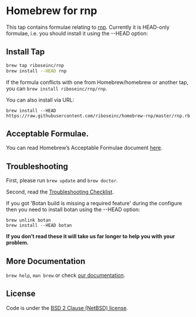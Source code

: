# Homebrew for rnp

This tap contains formulae relating to [rnp](https://github.com/riboseinc/rnp).
Currently it is HEAD-only formulae, i.e. you should install it using the --HEAD option:

## Install Tap

``` sh
brew tap riboseinc/rnp
brew install --HEAD rnp
```

If the formula conflicts with one from Homebrew/homebrew or another tap, you can `brew install riboseinc/rnp/rnp`.

You can also install via URL:

```
brew install --HEAD https://raw.githubusercontent.com/riboseinc/homebrew-rnp/master/rnp.rb
```

## Acceptable Formulae.

You can read Homebrew’s Acceptable Formulae document [here](https://github.com/Homebrew/brew/blob/master/docs/Acceptable-Formulae.md).

## Troubleshooting

First, please run `brew update` and `brew doctor`.

Second, read the [Troubleshooting Checklist](https://github.com/Homebrew/brew/blob/master/docs/Troubleshooting.md#troubleshooting).

If you got 'Botan build is missing a required feature' during the configure then you need to install botan using the --HEAD option:
```
brew unlink botan
brew install --HEAD botan
```

**If you don’t read these it will take us far longer to help you with your problem.**

## More Documentation

`brew help`, `man brew` or check [our documentation](https://github.com/Homebrew/brew/tree/master/docs#readme).

## License
Code is under the [BSD 2 Clause (NetBSD) license](https://github.com/Homebrew/brew/tree/master/LICENSE.txt).
